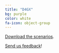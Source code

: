 ```yaml
---
title: "D4GX"
bg: purple
color: white
fa-icon: object-group
---
```


[Download the scenarios](https://drive.google.com/open?id=1ydhx6rxWF9HEAw_HUfk5a6hKit3t9jXU).

[Send us feedback](https://bit.ly/2MkpCE2)!
